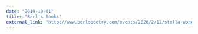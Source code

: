 ```yaml
---
date: "2019-10-01"
title: "Berl's Books"
external_link: "http://www.berlspoetry.com/events/2020/2/12/stella-wong-kay-ulanday-barrett-amp-devon-figueroa"
---
```

